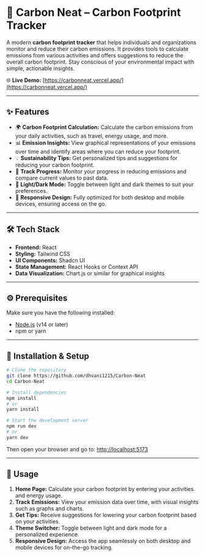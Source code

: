 # 🌱 Carbon Neat – Carbon Footprint Tracker

A modern **carbon footprint tracker** that helps individuals and organizations monitor and reduce their carbon emissions. It provides tools to calculate emissions from various activities and offers suggestions to reduce the overall carbon footprint. Stay conscious of your environmental impact with simple, actionable insights.

🌐 **Live Demo:** [https://carbonneat.vercel.app/](https://carbonneat.vercel.app/)

---

## ✨ Features

- 🌍 **Carbon Footprint Calculation:** Calculate the carbon emissions from your daily activities, such as travel, energy usage, and more.
- 📊 **Emission Insights:** View graphical representations of your emissions over time and identify areas where you can reduce your footprint.
- 💡 **Sustainability Tips:** Get personalized tips and suggestions for reducing your carbon footprint.
- 📝 **Track Progress:** Monitor your progress in reducing emissions and compare current values to past data.
- 🌙 **Light/Dark Mode:** Toggle between light and dark themes to suit your preferences.
- 📱 **Responsive Design:** Fully optimized for both desktop and mobile devices, ensuring access on the go.

---

## 🛠️ Tech Stack

- **Frontend:** React
- **Styling:** Tailwind CSS
- **UI Components:** Shadcn UI
- **State Management:** React Hooks or Context API
- **Data Visualization:** Chart.js or similar for graphical insights

---

## ⚙️ Prerequisites

Make sure you have the following installed:

- [Node.js](https://nodejs.org/) (v14 or later)
- npm or yarn

---

## 🚀 Installation & Setup

```bash
# Clone the repository
git clone https://github.com/dhvani1215/Carbon-Neat
cd Carbon-Neat

# Install dependencies
npm install
# or
yarn install

# Start the development server
npm run dev
# or
yarn dev
```

Then open your browser and go to: [http://localhost:5173](http://localhost:5173)

---

## 🧭 Usage

1. **Home Page:** Calculate your carbon footprint by entering your activities and energy usage.
2. **Track Emissions:** View your emission data over time, with visual insights such as graphs and charts.
3. **Get Tips:** Receive suggestions for lowering your carbon footprint based on your activities.
4. **Theme Switcher:** Toggle between light and dark mode for a personalized experience.
5. **Responsive Design:** Access the app seamlessly on both desktop and mobile devices for on-the-go tracking.
